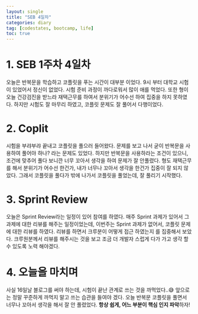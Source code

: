 ```yaml
---
layout: single
title: "SEB 4일차"
categories: diary
tag: [codestates, bootcamp, life]
toc: true
---
```


# 1. SEB 1주차 4일차

오늘은 반복문을 학습하고 코플릿을 푸는 시간이 대부분 이었다.
9시 부터 대학교 시험이 있었어서 정신이 없었다. 시험 준비 과정이 까다로워서 많이 애를 먹었다.
또한 형이 오늘 건강검진을 받느라 재택근무를 하여서 분위기가 어수선 하여 집중을 하지 못하였다.
하지만 시험도 잘 마무리 하였고, 코플릿 문제도 잘 풀어서 다행이었다.

# 2. Coplit

시험을 부랴부랴 끝내고 코플릿을 풀으러 들어왔다. 문제를 보고 나서 굳이 반복문을 사용하여 풀어야 하나? 라는 문제도 있었다.
하지만 반복문을 사용하라는 조건이 있으니, 조건에 맞추어 풀다 보니깐 너무 꼬아서 생각을 하여 문제가 잘 안풀렸다.
형도 재택근무를 해서 분위기가 어수선 한건가, 내가 너무나 꼬아서 생각을 한건가 집중이 잘 되지 않았다.
그래서 코플릿을 풀다가 밖에 나가서 코플릿을 풀었는데, 잘 풀리기 시작했다.

# 3. Sprint Review

오늘은 Sprint Review라는 일정이 있어 참여를 하였다. 매주 Sprint 과제가 있어서 그 과제에 대한 리뷰를 해주는 일정이었는데,
이번주는 Sprint 과제가 없어서, 코플릿 문제에 대한 리뷰를 하였다. 리뷰를 하면서 크루분이 어떻게 접근 하였는지 를 집중해서 보았다. 크루원분께서 리뷰를 해주시는 것을 보고 조금 더 개발자 스럽게 다가 가고 생각 할 수 있도록 노력 해야겠다.

# 4. 오늘을 마치며

사실 16일날 블로그를 써야 하는데, 시험이 끝난 관계로 쓰는 것을 까먹었다..😅
앞으로는 정말 꾸준하게 까먹지 말고 쓰는 습관을 들여야 겠다.
오늘 반복문 코플릿을 풀면서 너무나 꼬아서 생각을 해서 잘 안 풀렸었다.
**항상 쉽게, 어느 부분이 핵심 인지 파악**하자!
